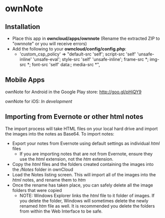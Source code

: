 # ownNote

## Installation
- Place this app in **owncloud/apps/ownnote** (Rename the extracted ZIP to "ownnote" or you will receive errors)
- Add the following to your **owncloud/config/config.php**:
    - 'custom_csp_policy' => "default-src 'self'; script-src 'self' 'unsafe-inline' 'unsafe-eval'; style-src 'self' 'unsafe-inline'; frame-src *; img-src *; font-src 'self' data:; media-src *",

## Mobile Apps
ownNote for Android in the Google Play store: http://goo.gl/pHjQY9

ownNote for iOS: *In development*


## Importing from Evernote or other html notes
The import process will take HTML files on your local hard drive and import the images into the notes as Base64. To import notes:
- Export your notes from Evernote using default settings as individual *html* files
     - If you are importing notes that are not from Evernote, ensure they use the *html* extension, not the *htm* extension. 
- Copy the *html* files and the folders created containing the images into the */Notes* folder in ownCloud
- Load the Notes listing screen. This will import all of the images into the *html* notes, and rename them to *htm*
- Once the rename has taken place, you can safely delete all the image folders that were copied
     - NOTE: Windows Explorer links the *html* file to it folder of images. If you delete the folder, Windows will sometimes delete the newly renamed *htm* file as well. It is recommended you delete the folders from within the Web Interface to be safe. 
